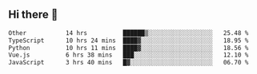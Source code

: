 ## Hi there 👋

<!--START_SECTION:waka-->

```txt
Other           14 hrs          ██████▒░░░░░░░░░░░░░░░░░░   25.48 %
TypeScript      10 hrs 24 mins  ████▓░░░░░░░░░░░░░░░░░░░░   18.95 %
Python          10 hrs 11 mins  ████▓░░░░░░░░░░░░░░░░░░░░   18.56 %
Vue.js          6 hrs 38 mins   ███░░░░░░░░░░░░░░░░░░░░░░   12.10 %
JavaScript      3 hrs 40 mins   █▓░░░░░░░░░░░░░░░░░░░░░░░   06.70 %
```

<!--END_SECTION:waka-->
